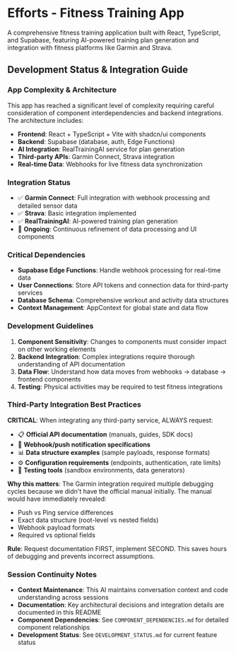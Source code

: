 # Efforts - Fitness Training App

A comprehensive fitness training application built with React, TypeScript, and Supabase, featuring AI-powered training plan generation and integration with fitness platforms like Garmin and Strava.

## Development Status & Integration Guide

### App Complexity & Architecture
This app has reached a significant level of complexity requiring careful consideration of component interdependencies and backend integrations. The architecture includes:

- **Frontend**: React + TypeScript + Vite with shadcn/ui components
- **Backend**: Supabase (database, auth, Edge Functions)
- **AI Integration**: RealTrainingAI service for plan generation
- **Third-party APIs**: Garmin Connect, Strava integration
- **Real-time Data**: Webhooks for live fitness data synchronization

### Integration Status
- ✅ **Garmin Connect**: Full integration with webhook processing and detailed sensor data
- ✅ **Strava**: Basic integration implemented
- ✅ **RealTrainingAI**: AI-powered training plan generation
- 🔄 **Ongoing**: Continuous refinement of data processing and UI components

### Critical Dependencies
- **Supabase Edge Functions**: Handle webhook processing for real-time data
- **User Connections**: Store API tokens and connection data for third-party services
- **Database Schema**: Comprehensive workout and activity data structures
- **Context Management**: AppContext for global state and data flow

### Development Guidelines
1. **Component Sensitivity**: Changes to components must consider impact on other working elements
2. **Backend Integration**: Complex integrations require thorough understanding of API documentation
3. **Data Flow**: Understand how data moves from webhooks → database → frontend components
4. **Testing**: Physical activities may be required to test fitness integrations

### Third-Party Integration Best Practices
**CRITICAL**: When integrating any third-party service, ALWAYS request:
- 📋 **Official API documentation** (manuals, guides, SDK docs)
- 🔗 **Webhook/push notification specifications**
- 📊 **Data structure examples** (sample payloads, response formats)
- ⚙️ **Configuration requirements** (endpoints, authentication, rate limits)
- 🧪 **Testing tools** (sandbox environments, data generators)

**Why this matters**: The Garmin integration required multiple debugging cycles because we didn't have the official manual initially. The manual would have immediately revealed:
- Push vs Ping service differences
- Exact data structure (root-level vs nested fields)
- Webhook payload formats
- Required vs optional fields

**Rule**: Request documentation FIRST, implement SECOND. This saves hours of debugging and prevents incorrect assumptions.

### Session Continuity Notes
- **Context Maintenance**: This AI maintains conversation context and code understanding across sessions
- **Documentation**: Key architectural decisions and integration details are documented in this README
- **Component Dependencies**: See `COMPONENT_DEPENDENCIES.md` for detailed component relationships
- **Development Status**: See `DEVELOPMENT_STATUS.md` for current feature status
